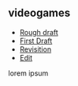## videogames

- [Rough draft](index.md)
- [First Draft]()
- [Revisition]()
- [Edit]()

lorem ipsum
